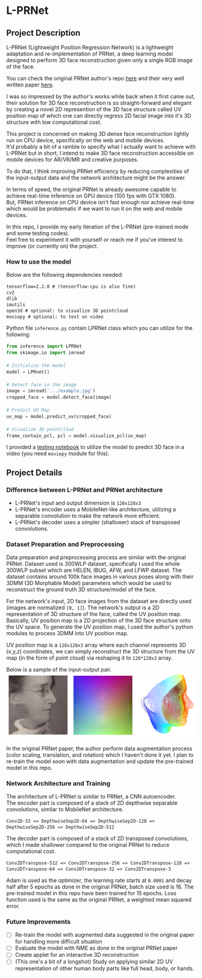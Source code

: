 # L-PRNet

## Project Description
L-PRNet (Lightweight Position Regression Network) is a lightweight adaptation and re-implementation of PRNet, a deep learning model designed to perform 3D face reconstruction given only a single RGB image of the face.  
  
You can check the original PRNet author's repo [here](https://github.com/YadiraF/PRNet) and their very well written paper [here](https://arxiv.org/abs/1803.07835).  
  
I was so impressed by the author's works while back when it first came out, their solution for 3D face reconstruction is so straight-forward and elegant by creating a novel 
2D represention of the 3D face structure called UV position map of which one can directly regress 2D facial image into it's 3D structure with low computational cost.  

This project is concerned on making 3D dense face reconstruction lightly run on CPU device, specifically on the web and mobile devices.  
It'd probably a bit of a ramble to specify what I actually want to achieve with L-PRNet but in short, I intend to make 3D face reconstruction accessible on mobile devices for AR/VR/MR and creative purposes.  

To do that, I think improving PRNet efficiency by reducing complexities of the input-output data and the network architecture might be the answer.  
  
In terms of speed, the original PRNet is already awesome capable to achieve real-time inference on GPU device (100 fps with GTX 1080).  
But, PRNet inference on CPU device isn't fast enough nor achieve real-time which would be problematic if we want to run it on the web and mobile devices.  
  
In this repo, I provide my early iteration of the L-PRNet (pre-trained mode and some testing codes).  
Feel free to experiment it with yourself or reach me if you've interest to improve (or currently on) the project.

### How to use the model
Below are the following dependencies needed:
```
tensorflow=2.2.0 # (tensorflow-cpu is also fine)
cv2
dlib
imutils
open3d # optional: to visualize 3D pointcloud
moviepy # optional: to test on video
```
Python file ```inference.py``` contain LPRNet class which you can utilize for the following:
```python
from inference import LPRNet
from skimage.io import imread

# Initialize the model
model = LPRnet()

# Detect face in the image
image = imread('.../example.jpg')
cropped_face = model.detect_face(image)

# Predict UV Map
uv_map = model.predict_uv(cropped_face)

# Visualize 3D pointcloud
frame_contain_pcl, pcl = model.visualize_pcl(uv_map)
```
I provided a [testing notebook](https://github.com/rendchevi/L-PRNet/blob/master/test_on_video.ipynb) to utilize the model to predict 3D face in a video (you need ```moviepy``` module for this).

## Project Details

### Difference between L-PRNet and PRNet architecture
- L-PRNet's input and output dimension is ```128x128x3```
- L-PRNet's encoder uses a MobileNet-like architecture, utilizing a separable convolution to make the network more efficient.
- L-PRNet's decoder uses a simpler (shallower) stack of transposed convolutions.

### Dataset Preparation and Preprocessing
Data preparation and preprocessing process are similar with the original PRNet. Dataset used is 300WLP dataset, specifically I used the whole 300WLP subset which are HELEN, IBUG, AFW, and LFWP dataset. The dataset contains around 100k face images in various poses along with their 3DMM (3D Morphable Model) parameters which would be used to reconstruct the ground truth 3D structure/model of the face.  
  
For the network's input, 2D face images from the dataset are directly used (images are normalized ```[0, 1]```). The network's output is a 2D representation of 3D structure of the face, called the UV position map. Basically, UV position map is a 2D projection of the 3D face structure onto the UV space. To generate the UV position map, I used the author's python modules to process 3DMM into UV position map.  
  
UV position map is a ```128x128x3``` array where each channel represents 3D (x,y,z) coordinates, we can simply reconstruct the 3D structure from the UV map (in the form of point cloud) via reshaping it to ```128*128x3``` array.  
  
Below is a sample of the input-output pair.  
![IO-Image](https://github.com/rendchevi/L-PRNet/blob/master/assets/io-pair.png)
  
In the original PRNet paper, the author perform data augmentation process (color scaling, translation, and rotation) which I haven't done it yet. I plan to re-train the model soon with data augmentation and update the pre-trained model in this repo.

### Network Architecture and Training
The architecture of L-PRNet is similar to PRNet, a CNN autoencoder.  
The encoder part is composed of a stack of 2D depthwise separable convolutions, similar to MobileNet architecture.  
```
Conv2D-32 => DepthwiseSep2D-64 => DepthwiseSep2D-128 => DepthwiseSep2D-256 => DepthwiseSep2D-512
```
The decoder part is composed of a stack of 2D transposed convolutions, which I made shallower compared to the original PRNet to reduce computational cost.
```
Conv2DTranspose-512 => Conv2DTranspose-256 => Conv2DTranspose-128 => Conv2DTranspose-64 => Conv2DTranspose-32 => Conv2DTranspose-3
```    
Adam is used as the optimizer, the learning rate starts at ```0.0001``` and decay half after 5 epochs as done in the original PRNet, batch size used is 16. 
The pre-trained model in this repo have been trained for 15 epochs. Loss function used is the same as the original PRNet, a weighted mean squared error.

### Future Improvements
- [ ] Re-train the model with augmented data suggested in the original paper for handling more difficult situation
- [ ] Evaluate the model with NME as done in the original PRNet paper
- [ ] Create applet for an interactive 3D reconstruction
- [ ] (This one's a bit of a longshot) Study on applying similar 2D UV representation of other human body parts like full head, body, or hands.
